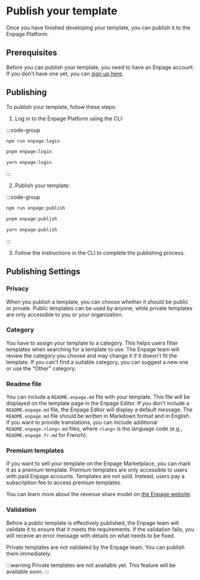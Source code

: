 # Publish your template

Once you have finished developing your template, you can publish it to the Enpage Platform.

## Prerequisites

Before you can publish your template, you need to have an Enpage account. If you don't have one yet, you can [sign up here](https://enpage.co).


## Publishing

To publish your template, follow these steps:

1. Log in to the Enpage Platform using the CLI:

:::code-group

```bash [npm]
npm run enpage:login
```

```bash [pnpm]
pnpm enpage:login
```

```bash [yarn]
yarn enpage:login
```
:::

2. Publish your template:

:::code-group

```bash [npm]
npm run enpage:publish
```

```bash [pnpm]
pnpm enpage:publish
```

```bash [yarn]
yarn enpage:publish
```
:::

3. Follow the instructions in the CLI to complete the publishing process.


## Publishing Settings

### Privacy

When you publish a template, you can choose whether it should be public or private.
Public templates can be used by anyone, while private templates are only accessible to you or your organization.

### Category

You have to assign your template to a category. This helps users filter templates when searching for a template to use. The Enpage team will review the category you choose and may change it if it doesn't fit the template.
If you can't find a suitable category, you can suggest a new one or use the "Other" category.

### Readme file

You can include a `README.enpage.md` file with your template. This file will be displayed on the template page in the Enpage Editor. If you don't include a `README.enpage.md` file, the Enpage Editor will display a default message. The `README.enpage.md` file should be written in Markdown format and in English. If you want to provide translations, you can include additional `README.enpage.<lang>.md` files, where `<lang>` is the language code (e.g., `README.enpage.fr.md` for French).

### Premium templates

If you want to sell your template on the Enpage Marketplace, you can mark it as a premium template. Premium templates are only accessible to users with paid Enpage accounts. Templates are not sold. Instead, users pay a subscription fee to access premium templates.

You can learn more about the revenue share model on [the Enpage website](https://enpage.co/publishing).

### Validation


Before a public template is effectively published, the Enpage team will validate it to ensure that it meets the requirements. If the validation fails, you will receive an error message with details on what needs to be fixed.

Private templates are not validated by the Enpage team. You can publish them immediately.

:::warning
Private templates are not available yet. This feature will be available soon.
:::

